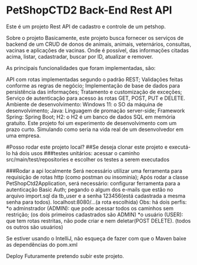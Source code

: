 # PetShopCTD2 Back-End Rest API
Este é um projeto Rest API de cadastro e controle de um petshop.

Sobre o projeto
Basicamente, este projeto busca fornecer os serviços de backend de um CRUD de donos de animais, animais, veternários, consultas, vacinas e aplicações de vacinas. 
Onde é possível, das informações citadas acima, listar, cadastradar, buscar por ID, atualizar e remover.

As principais funcionalidades que foram implementadas, são:

API com rotas implementadas segundo o padrão REST;
Validações feitas conforme as regras de negócio;
Implementação de base de dados para persistência das informações;
Tratamento e customização de exceções;
Serviço de autenticação para acesso às rotas GET, POST, PUT e DELETE.
Ambiente de desenvolvimento:
Windows 11: o SO da máquina de desenvolvimento;
Java: Linguagem de promação server-side;
Framework Spring: Spring Boot;
H2: o H2 é um banco de dados SQL em memória gratuito.
Este projeto foi um experimento de desenvolvimento com um prazo curto. Simulando como seria na vida real de um desenvolvedor em uma empresa.

#Posso rodar este projeto local?
##Se deseja clonar este projeto e executá-lo há dois usos 
###testes unitários:
acessar o caminho src/main/test/repositories e escolher os testes a serem executados

###Rodar a api localmente
Será necessário utilizar uma ferramenta para requisição de rotas http (como postman ou insominia);
Após rodar a classe PetShopCtd2Application, será necessário: 
configurar ferramenta para a autenticação Basic Auth;
pegando o algum dos e-mails que estão no arquivo import.sql da tb_user
e a senha 123456(está cadastrada a mesma senha para todos).
localhost:8080/...(a rota escolhida)
Obs: há dois perfis: 
*o adminstrador (ADMIN): que pode acessar todos os caminhos sem restrição; (os dois primeiros cadastrados são ADMIN)
*o usuário (USER): que tem rotas restritas, não pode criar e nem deletar(POST DELETE). (todos os outros são usuários)

Se estiver usando o IntelliJ, não esqueça de fazer com que o Maven baixe as dependências do pom.xml

Deploy
Futuramente pretendo subir este projeto.
